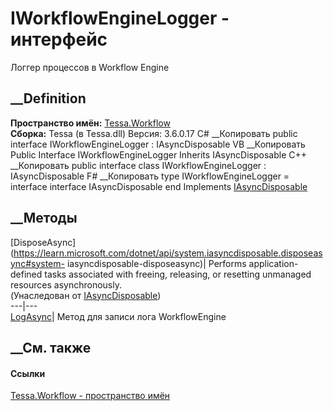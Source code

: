 # IWorkflowEngineLogger - интерфейс
Логгер процессов в Workflow Engine
## __Definition
 **Пространство имён:** [Tessa.Workflow](N_Tessa_Workflow.htm)  
 **Сборка:** Tessa (в Tessa.dll) Версия: 3.6.0.17
C# __Копировать
     public interface IWorkflowEngineLogger : IAsyncDisposable
VB __Копировать
     Public Interface IWorkflowEngineLogger
    	Inherits IAsyncDisposable
C++ __Копировать
     public interface class IWorkflowEngineLogger : IAsyncDisposable
F# __Копировать
     type IWorkflowEngineLogger = 
        interface
            interface IAsyncDisposable
        end
Implements
    [IAsyncDisposable](https://learn.microsoft.com/dotnet/api/system.iasyncdisposable)
##  __Методы
[DisposeAsync](https://learn.microsoft.com/dotnet/api/system.iasyncdisposable.disposeasync#system-
iasyncdisposable-disposeasync)| Performs application-defined tasks associated
with freeing, releasing, or resetting unmanaged resources asynchronously.  
(Унаследован от
[IAsyncDisposable](https://learn.microsoft.com/dotnet/api/system.iasyncdisposable))  
---|---  
[LogAsync](M_Tessa_Workflow_IWorkflowEngineLogger_LogAsync.htm)|  Метод для
записи лога WorkflowEngine  
## __См. также
#### Ссылки
[Tessa.Workflow - пространство имён](N_Tessa_Workflow.htm)
